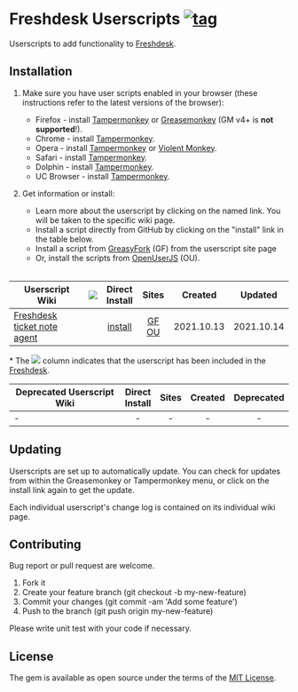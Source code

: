 # Freshdesk Userscripts [![tag](https://img.shields.io/github/tag/jinhucheung/freshdesk-userscripts.svg)](https://github.com/jinhucheung/freshdesk-userscripts/tags)

Userscripts to add functionality to [Freshdesk][freshdesk].

## Installation

1. Make sure you have user scripts enabled in your browser (these instructions refer to the latest versions of the browser):

	* Firefox - install [Tampermonkey](https://tampermonkey.net/?ext=dhdg&browser=firefox) or [Greasemonkey](https://addons.mozilla.org/en-US/firefox/addon/greasemonkey/) (GM v4+ is **not supported**!).
	* Chrome - install [Tampermonkey](https://tampermonkey.net/?ext=dhdg&browser=chrome).
	* Opera - install [Tampermonkey](https://tampermonkey.net/?ext=dhdg&browser=opera) or [Violent Monkey](https://addons.opera.com/en/extensions/details/violent-monkey/).
	* Safari - install [Tampermonkey](https://tampermonkey.net/?ext=dhdg&browser=safari).
	* Dolphin - install [Tampermonkey](https://tampermonkey.net/?ext=dhdg&browser=dolphin).
	* UC Browser - install [Tampermonkey](https://tampermonkey.net/?ext=dhdg&browser=ucweb).

2. Get information or install:
	* Learn more about the userscript by clicking on the named link. You will be taken to the specific wiki page.
	* Install a script directly from GitHub by clicking on the "install" link in the table below.
	* Install a script from [GreasyFork](https://greasyfork.org/en/users/693969-jinhucheung) (GF) from the userscript site page
	* Or, install the scripts from [OpenUserJS](https://openuserjs.org/users/jinhucheung/scripts) (OU).<br><br>

 | Userscript Wiki                          | ![][ico] |  Direct<br>Install  |            Sites            |  Created   |  Updated   |
 | ---------------------------------------- | :------: | :-----------------: | :-------------------------: | :--------: | :--------: |
 | [Freshdesk ticket note agent][ftna-wiki] |          | [install][ftna-raw] | [GF][ftna-gf] [OU][ftna-ou] | 2021.10.13 | 2021.10.14 |

  \* The ![][ico] column indicates that the userscript has been included in the [Freshdesk][freshdesk].


 | Deprecated Userscript Wiki | Direct<br>Install | Sites | Created | Deprecated |
 | -------------------------- | :---------------: | :---: | :-----: | :--------: |
 | -                          |         -         |   -   |    -    |     -      |

## Updating

Userscripts are set up to automatically update. You can check for updates from within the Greasemonkey or Tampermonkey menu, or click on the install link again to get the update.

Each individual userscript's change log is contained on its individual wiki page.

## Contributing

Bug report or pull request are welcome.

1. Fork it
2. Create your feature branch (git checkout -b my-new-feature)
3. Commit your changes (git commit -am 'Add some feature')
4. Push to the branch (git push origin my-new-feature)

Please write unit test with your code if necessary.

## License

The gem is available as open source under the terms of the [MIT License](LICENSE).

[ftna-wiki]: https://github.com/jinhucheung/freshdesk-userscripts/wiki/freshdesk-ticket-note-agent

[ftna-raw]: https://raw.githubusercontent.com/jinhucheung/freshdesk-userscripts/master/freshdesk-ticket-note-agent.user.js

[ftna-gf]: https://greasyfork.org/en/scripts/_freshdesk-ticket-note-agent

[ftna-ou]: https://openuserjs.org/scripts/jinhucheung/Freshdesk_Ticket_Note_Agent

[ico]: https://raw.githubusercontent.com/jinhucheung/freshdesk-userscripts/master/src/images/freshdesk.ico

[freshdesk]: https://freshdesk.com/